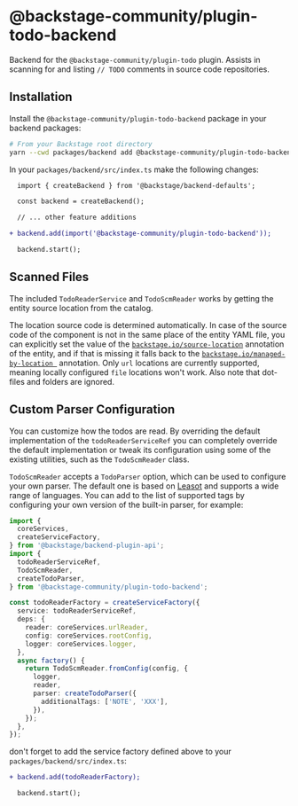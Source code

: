 # @backstage-community/plugin-todo-backend

Backend for the `@backstage-community/plugin-todo` plugin. Assists in scanning for and listing `// TODO` comments in source code repositories.

## Installation

Install the `@backstage-community/plugin-todo-backend` package in your backend packages:

```bash
# From your Backstage root directory
yarn --cwd packages/backend add @backstage-community/plugin-todo-backend
```

In your `packages/backend/src/index.ts` make the following changes:

```diff
  import { createBackend } from '@backstage/backend-defaults';

  const backend = createBackend();

  // ... other feature additions

+ backend.add(import('@backstage-community/plugin-todo-backend'));

  backend.start();
```

## Scanned Files

The included `TodoReaderService` and `TodoScmReader` works by getting the entity source location from the catalog.

The location source code is determined automatically. In case of the source code of the component is not in the same place of the entity YAML file, you can explicitly set the value of the [`backstage.io/source-location`](https://backstage.io/docs/features/software-catalog/well-known-annotations#backstageiosource-location) annotation of the entity, and if that is missing it falls back to the [`backstage.io/managed-by-location `](https://backstage.io/docs/features/software-catalog/well-known-annotations#backstageiomanaged-by-location) annotation. Only `url` locations are currently supported, meaning locally configured `file` locations won't work. Also note that dot-files and folders are ignored.

## Custom Parser Configuration

You can customize how the todos are read. By overriding the default implementation of the `todoReaderServiceRef` you can completely override the default implementation or tweak its configuration using some of the existing utilities, such as the `TodoScmReader` class.

`TodoScmReader` accepts a `TodoParser` option, which can be used to configure your own parser. The default one is based on [Leasot](https://github.com/pgilad/leasot) and supports a wide range of languages. You can add to the list of supported tags by configuring your own version of the built-in parser, for example:

```ts
import {
  coreServices,
  createServiceFactory,
} from '@backstage/backend-plugin-api';
import {
  todoReaderServiceRef,
  TodoScmReader,
  createTodoParser,
} from '@backstage-community/plugin-todo-backend';

const todoReaderFactory = createServiceFactory({
  service: todoReaderServiceRef,
  deps: {
    reader: coreServices.urlReader,
    config: coreServices.rootConfig,
    logger: coreServices.logger,
  },
  async factory() {
    return TodoScmReader.fromConfig(config, {
      logger,
      reader,
      parser: createTodoParser({
        additionalTags: ['NOTE', 'XXX'],
      }),
    });
  },
});
```

don't forget to add the service factory defined above to your `packages/backend/src/index.ts`:

```diff
+ backend.add(todoReaderFactory);

  backend.start();
```
